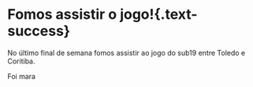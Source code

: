 # Fomos assistir o jogo!{.text-success}

No último final de semana fomos assistir ao jogo do sub19
entre Toledo e Coritiba.

Foi mara
